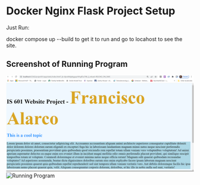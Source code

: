 # Docker Nginx Flask Project Setup

Just Run:

docker compose up --build to get it to run and go to locahost to see the site.

## Screenshot of Running Program

![Running Program](screenshots/website01.png)
![Running Program](screenshots/index-z-type.png)
